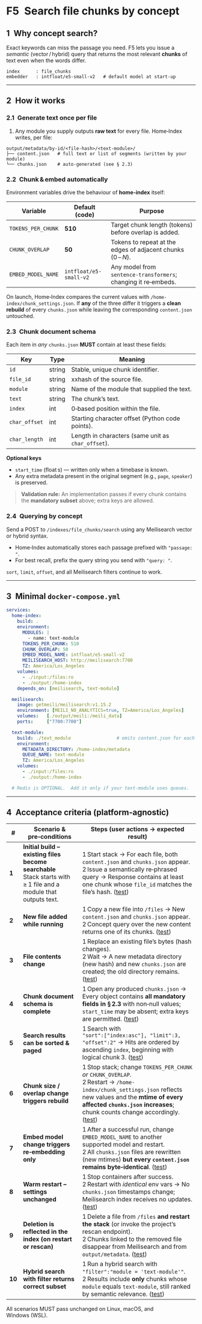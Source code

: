 # F5 Search file chunks by concept

## 1 Why concept search?

Exact keywords can miss the passage you need.
F5 lets you issue a *semantic* (vector / hybrid) query that returns the most relevant **chunks** of text even when the words differ.

```
index      : file_chunks
embedder   : intfloat/e5-small‑v2   # default model at start‑up
```

---

## 2 How it works

### 2.1 Generate text once per file

1. Any module you supply outputs **raw text** for every file.
   Home‑Index writes, per file:

```
output/metadata/by-id/<file‑hash>/<text‑module>/
├── content.json   # full text or list of segments (written by your module)
└── chunks.json    # auto‑generated (see § 2.3)
```

### 2.2 Chunk & embed automatically

Environment variables drive the behaviour of **home-index** itself:

| Variable           | Default (code)         | Purpose                                                        |
| ------------------ | ---------------------- | -------------------------------------------------------------- |
| `TOKENS_PER_CHUNK` | **510**                | Target chunk length (tokens) before overlap is added.          |
| `CHUNK_OVERLAP`    | **50**                 | Tokens to repeat at the edges of adjacent chunks (0 – *N*).    |
| `EMBED_MODEL_NAME` | `intfloat/e5-small-v2` | Any model from `sentence‑transformers`; changing it re‑embeds. |

On launch, Home‑Index compares the current values with
`/home-index/chunk_settings.json`.
If **any** of the three differ it triggers a **clean rebuild** of every
`chunks.json` while leaving the corresponding `content.json` untouched.

### 2.3 Chunk document schema

Each item in *any* `chunks.json` **MUST** contain at least these fields:

| Key           | Type   | Meaning                                            |
| ------------- | ------ | -------------------------------------------------- |
| `id`          | string | Stable, unique chunk identifier.                   |
| `file_id`     | string | xxhash of the source file.                        |
| `module`      | string | Name of the module that supplied the text.         |
| `text`        | string | The chunk’s text.                                  |
| `index`       | int    | 0‑based position within the file.                  |
| `char_offset` | int    | Starting character offset (Python code points).    |
| `char_length` | int    | Length in characters (same unit as `char_offset`). |

**Optional keys**

* `start_time` (float s) — written only when a timebase is known.
* Any extra metadata present in the original segment (e.g., `page`, `speaker`) is preserved.

> **Validation rule:** An implementation passes if every chunk contains the **mandatory subset** above; extra keys are allowed.

### 2.4 Querying by concept

Send a POST to `/indexes/file_chunks/search` using any Meilisearch vector or hybrid syntax.

* Home‑Index automatically stores each passage prefixed with `"passage: "`.
* For best recall, prefix the query string you send with `"query: "`.

`sort`, `limit`, `offset`, and all Meilisearch filters continue to work.

---

## 3 Minimal `docker-compose.yml`

```yaml
services:
  home-index:
    build: .
    environment:
      MODULES: |
        - name: text-module
      TOKENS_PER_CHUNK: 510
      CHUNK_OVERLAP: 50
      EMBED_MODEL_NAME: intfloat/e5-small-v2
      MEILISEARCH_HOST: http://meilisearch:7700
      TZ: America/Los_Angeles
    volumes:
      - ./input:/files:ro
      - ./output:/home-index
    depends_on: [meilisearch, text-module]

  meilisearch:
    image: getmeili/meilisearch:v1.15.2
    environment: [MEILI_NO_ANALYTICS=true, TZ=America/Los_Angeles]
    volumes:   [./output/meili:/meili_data]
    ports:     ["7700:7700"]

  text-module:
    build: ./text_module                 # emits content.json for each file
    environment:
      METADATA_DIRECTORY: /home-index/metadata
      QUEUE_NAME: text-module
      TZ: America/Los_Angeles
    volumes:
      - ./input:/files:ro
      - ./output:/home-index

  # Redis is OPTIONAL.  Add it only if your text-module uses queues.
```

---

## 4 Acceptance criteria (platform‑agnostic)

| #      | Scenario & pre‑conditions                                                                                          | Steps (user actions → expected result)                                                                                                                                                                                           |
| ------ | ------------------------------------------------------------------------------------------------------------------ | -------------------------------------------------------------------------------------------------------------------------------------------------------------------------------------------------------------------------------- |
| **1**  | **Initial build – existing files become searchable**<br>Stack starts with ≥ 1 file and a module that outputs text. | 1 Start stack → For each file, both `content.json` and `chunks.json` appear.<br>2 Issue a semantically re‑phrased query → Response contains at least one chunk whose `file_id` matches the file’s hash. ([test](tests/acceptance/test_s1.py)) |
| **2**  | **New file added while running**                                                                                   | 1 Copy a new file into `/files` → New `content.json` and `chunks.json` appear.<br>2 Concept query over the new content returns one of its chunks. ([test](tests/acceptance/test_s2.py))                                                                                |
| **3**  | **File contents change**                                                                                           | 1 Replace an existing file’s bytes (hash changes).<br>2 Wait → A new metadata directory (new hash) and new `chunks.json` are created; the old directory remains. ([test](tests/acceptance/test_s3.py))                                                                 |
| **4**  | **Chunk document schema is complete**                                                                              | 1 Open any produced `chunks.json` → Every object contains **all mandatory fields in § 2.3** with non‑null values; `start_time` may be absent; extra keys are permitted. ([test](tests/acceptance/test_s4.py))                                                          |
| **5**  | **Search results can be sorted & paged**                                                                           | 1 Search with<br>`"sort":["index:asc"], "limit":3, "offset":2"` → Hits are ordered by ascending `index`, beginning with logical chunk 3. ([test](tests/acceptance/test_s5.py))                                                                                         |
| **6**  | **Chunk size / overlap change triggers rebuild**                                                                   | 1 Stop stack; change `TOKENS_PER_CHUNK` *or* `CHUNK_OVERLAP`.<br>2 Restart → `/home-index/chunk_settings.json` reflects new values and the **mtime of every affected `chunks.json` increases**; chunk counts change accordingly. ([test](tests/acceptance/test_s6.py)) |
| **7**  | **Embed model change triggers re‑embedding only**                                                                  | 1 After a successful run, change `EMBED_MODEL_NAME` to another supported model and restart.<br>2 All `chunks.json` files are rewritten (new mtimes) **but every `content.json` remains byte‑identical**. ([test](tests/acceptance/test_s7.py))                         |
| **8**  | **Warm restart – settings unchanged**                                                                              | 1 Stop containers after success.<br>2 Restart with *identical* env vars → No `chunks.json` timestamps change; Meilisearch index receives no updates. ([test](tests/acceptance/test_s8.py))                                                                             |
| **9**  | **Deletion is reflected in the index (on restart or rescan)**                                                      | 1 Delete a file from `/files` **and restart the stack** (or invoke the project’s rescan endpoint).<br>2 Chunks linked to the removed file disappear from Meilisearch and from `output/metadata`. ([test](tests/acceptance/test_s9.py))                                 |
| **10** | **Hybrid search with filter returns correct subset**                                                               | 1 Run a hybrid search with `"filter":"module = 'text-module'"`.<br>2 Results include **only** chunks whose `module` equals `text-module`, still ranked by semantic relevance. ([test](tests/acceptance/test_s10.py))                                                    |

All scenarios MUST pass unchanged on Linux, macOS, and Windows (WSL).
